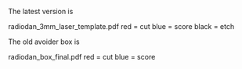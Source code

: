 The latest version is

radiodan_3mm_laser_template.pdf
 red = cut
 blue = score
 black = etch

The old avoider box is 

radiodan_box_final.pdf
 red = cut
 blue = score

